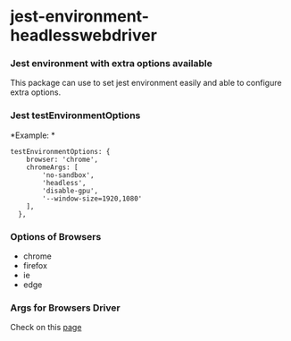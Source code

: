 # jest-environment-headlesswebdriver

### Jest environment with extra options available

This package can use to set jest environment easily and able to configure extra options.

### Jest testEnvironmentOptions

*Example: *
```$json
testEnvironmentOptions: {
    browser: 'chrome',
    chromeArgs: [
        'no-sandbox',
        'headless',
        'disable-gpu',
        '--window-size=1920,1080'
    ],
  },
```

### Options  of Browsers

* chrome
* firefox
* ie
* edge


### Args for Browsers Driver

Check on this [page](https://seleniumhq.github.io/selenium/docs/api/javascript/module/selenium-webdriver)



